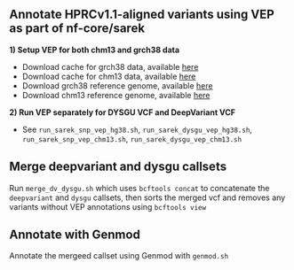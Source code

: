 ## Annotate HPRCv1.1-aligned variants using VEP as part of nf-core/sarek

**1) Setup VEP for both chm13 and grch38 data**
- Download cache for grch38 data, available [here](https://ftp.ensembl.org/pub/release-114/variation/indexed_vep_cache/homo_sapiens_vep_114_GRCh38.tar.gz)
- Download cache for chm13 data, available [here](https://ftp.ensembl.org/pub/rapid-release/species/Homo_sapiens/GCA_009914755.4/ensembl/variation/2022_10/indexed_vep_cache/Homo_sapiens-GCA_009914755.4-2022_10.tar.gz)
- Download grch38 reference genome, available [here](https://storage.googleapis.com/gcp-public-data--broad-references/hg38/v0/dragen_reference/Homo_sapiens_assembly38_masked.fasta)
- Download chm13 reference genome, available [here](https://storage.googleapis.com/gcp-public-data--broad-references/t2t/v2/chm13v2.0.maskedY.rCRS.EBV.fasta)

**2) Run VEP separately for DYSGU VCF and DeepVariant VCF** 
- See `run_sarek_snp_vep_hg38.sh`, `run_sarek_dysgu_vep_hg38.sh`, `run_sarek_snp_vep_chm13.sh`, `run_sarek_dysgu_vep_chm13.sh`

## Merge deepvariant and dysgu callsets
Run `merge_dv_dysgu.sh` which uses `bcftools concat` to concatenate the `deepvariant` and `dysgu` callsets, then sorts the merged vcf and removes any variants without VEP annotations using `bcftools view`

## Annotate with Genmod
Annotate the mergeed callset using Genmod with `genmod.sh`
